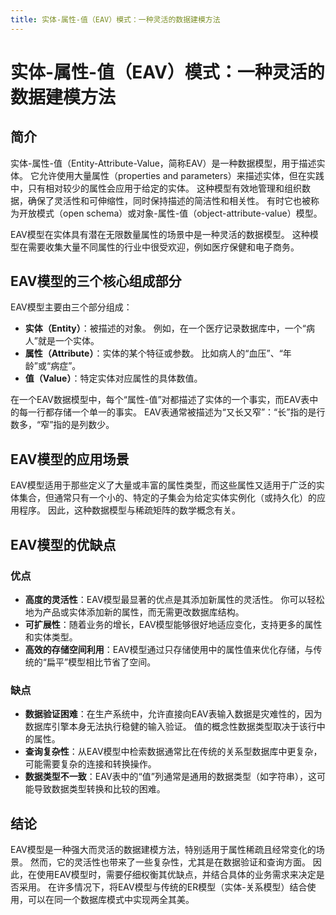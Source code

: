 ```yaml
---
title: 实体-属性-值（EAV）模式：一种灵活的数据建模方法
---
```


# 实体-属性-值（EAV）模式：一种灵活的数据建模方法

## 简介

实体-属性-值（Entity-Attribute-Value，简称EAV）是一种数据模型，用于描述实体。 它允许使用大量属性（properties and parameters）来描述实体，但在实践中，只有相对较少的属性会应用于给定的实体。 这种模型有效地管理和组织数据，确保了灵活性和可伸缩性，同时保持描述的简洁性和相关性。 有时它也被称为开放模式（open schema）或对象-属性-值（object-attribute-value）模型。

EAV模型在实体具有潜在无限数量属性的场景中是一种灵活的数据模型。 这种模型在需要收集大量不同属性的行业中很受欢迎，例如医疗保健和电子商务。

## EAV模型的三个核心组成部分

EAV模型主要由三个部分组成：

* **实体（Entity）**：被描述的对象。 例如，在一个医疗记录数据库中，一个“病人”就是一个实体。
* **属性（Attribute）**：实体的某个特征或参数。 比如病人的“血压”、“年龄”或“病症”。
* **值（Value）**：特定实体对应属性的具体数值。

在一个EAV数据模型中，每个“属性-值”对都描述了实体的一个事实，而EAV表中的每一行都存储一个单一的事实。 EAV表通常被描述为“又长又窄”：“长”指的是行数多，“窄”指的是列数少。

## EAV模型的应用场景

EAV模型适用于那些定义了大量或丰富的属性类型，而这些属性又适用于广泛的实体集合，但通常只有一个小的、特定的子集会为给定实体实例化（或持久化）的应用程序。 因此，这种数据模型与稀疏矩阵的数学概念有关。

## EAV模型的优缺点

### 优点

* **高度的灵活性**：EAV模型最显著的优点是其添加新属性的灵活性。 你可以轻松地为产品或实体添加新的属性，而无需更改数据库结构。
* **可扩展性**：随着业务的增长，EAV模型能够很好地适应变化，支持更多的属性和实体类型。
* **高效的存储空间利用**：EAV模型通过只存储使用中的属性值来优化存储，与传统的“扁平”模型相比节省了空间。

### 缺点

* **数据验证困难**：在生产系统中，允许直接向EAV表输入数据是灾难性的，因为数据库引擎本身无法执行稳健的输入验证。 值的概念性数据类型取决于该行中的属性。
* **查询复杂性**：从EAV模型中检索数据通常比在传统的关系型数据库中更复杂，可能需要复杂的连接和转换操作。
* **数据类型不一致**：EAV表中的“值”列通常是通用的数据类型（如字符串），这可能导致数据类型转换和比较的困难。

## 结论

EAV模型是一种强大而灵活的数据建模方法，特别适用于属性稀疏且经常变化的场景。 然而，它的灵活性也带来了一些复杂性，尤其是在数据验证和查询方面。 因此，在使用EAV模型时，需要仔细权衡其优缺点，并结合具体的业务需求来决定是否采用。 在许多情况下，将EAV模型与传统的ER模型（实体-关系模型）结合使用，可以在同一个数据库模式中实现两全其美。